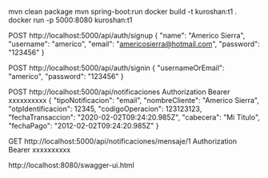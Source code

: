 mvn clean package
mvn spring-boot:run
docker build -t kuroshan:t1 .
docker run -p 5000:8080 kuroshan:t1

POST
http://localhost:5000/api/auth/signup
{
	"name": "Americo Sierra",
	"username": "americo",
	"email": "americosierra@hotmail.com",
	"password": "123456"
}

POST
http://localhost:5000/api/auth/signin
{
	"usernameOrEmail": "americo",
	"password": "123456"
}

POST
http://localhost:5000/api/notificaciones
Authorization Bearer xxxxxxxxxx
{
	"tipoNotificacion": "email",
	"nombreCliente": "Americo Sierra",
	"otpIdentificacion": 12345,
	"codigoOperacion": 123123123,
	"fechaTransaccion": "2020-02-02T09:24:20.985Z",
	"cabecera": "Mi Titulo",
	"fechaPago": "2012-02-02T09:24:20.985Z"
}

GET
http://localhost:5000/api/notificaciones/mensaje/1
Authorization Bearer xxxxxxxxxx



http://localhost:8080/swagger-ui.html
